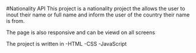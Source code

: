 #Nationality API
This project is a nationality project the allows the user to inout their name or full name and inform the user of the country their name is from.

The page is also responsive and can be viewd on all screens

The project is written in
-HTML
-CSS
-JavaScript
